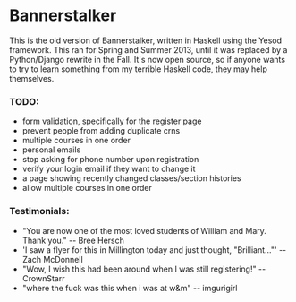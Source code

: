 Bannerstalker
=============

This is the old version of Bannerstalker, written in Haskell using the Yesod framework.
This ran for Spring and Summer 2013, until it was replaced by a Python/Django rewrite in the Fall.
It's now open source, so if anyone wants to try to learn something from my terrible Haskell code,
they may help themselves.

### TODO:

* form validation, specifically for the register page
* prevent people from adding duplicate crns
* multiple courses in one order
* personal emails
* stop asking for phone number upon registration
* verify your login email if they want to change it
* a page showing recently changed classes/section histories
* allow multiple courses in one order

### Testimonials:

* "You are now one of the most loved students of William and Mary. Thank you." -- Bree Hersch
* 'I saw a flyer for this in Millington today and just thought, "Brilliant..."' -- Zach McDonnell
* "Wow, I wish this had been around when I was still registering!" -- CrownStarr
* "where the fuck was this when i was at w&m" -- imgurigirl
